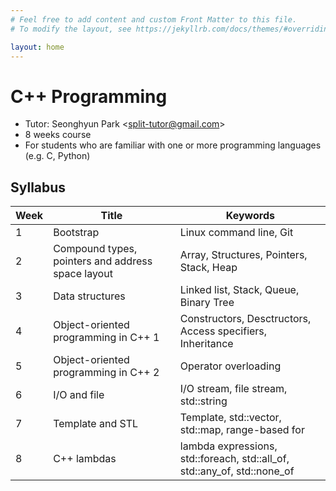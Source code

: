 ```yaml
---
# Feel free to add content and custom Front Matter to this file.
# To modify the layout, see https://jekyllrb.com/docs/themes/#overriding-theme-defaults

layout: home
--- 
```


# C++ Programming

* Tutor: Seonghyun Park <<split-tutor@gmail.com>>
* 8 weeks course
* For students who are familiar with one or more programming languages (e.g. C, Python)

## Syllabus

| Week | Title | Keywords |
| ------- | ------- | ------- |
| 1 | Bootstrap | Linux command line, Git |
| 2 | Compound types, pointers and address space layout | Array, Structures, Pointers, Stack, Heap |
| 3 | Data structures | Linked list, Stack, Queue, Binary Tree | 
| 4 | Object-oriented programming in C++ 1 | Constructors, Desctructors, Access specifiers, Inheritance |
| 5 | Object-oriented programming in C++ 2 | Operator overloading | 
| 6 | I/O and file | I/O stream, file stream, std::string |
| 7 | Template and STL | Template, std::vector, std::map, range-based for |
| 8 | C++ lambdas | lambda expressions, std::foreach, std::all\_of, std::any\_of, std::none\_of |
